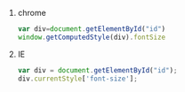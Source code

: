 1. chrome

   ```js
   var div=document.getElementById("id")
   window.getComputedStyle(div).fontSize
   ```

2. IE

   ```js
   var div = document.getElementById("id");
   div.currentStyle['font-size'];
   ```

   